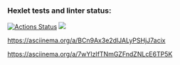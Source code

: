 ### Hexlet tests and linter status:
[![Actions Status](https://github.com/0byrif/java-project-61/workflows/hexlet-check/badge.svg)](https://github.com/0byrif/java-project-61/actions)
<a href="https://codeclimate.com/github/Obyrif/java-project-61/maintainability"><img src="https://api.codeclimate.com/v1/badges/40063f533d08c7c429ad/maintainability" /></a>


https://asciinema.org/a/BCn9Ax3e2dlJALyPSHjJ7acix

https://asciinema.org/a/7wYlzIfTNmGZFndZNLcE6TP5K


